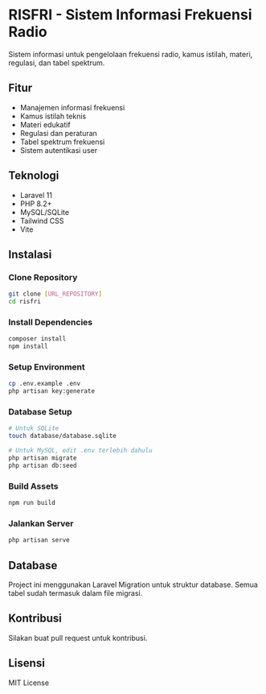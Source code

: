  # RISFRI - Sistem Informasi Frekuensi Radio

Sistem informasi untuk pengelolaan frekuensi radio, kamus istilah, materi, regulasi, dan tabel spektrum.

## Fitur
- Manajemen informasi frekuensi
- Kamus istilah teknis
- Materi edukatif
- Regulasi dan peraturan
- Tabel spektrum frekuensi
- Sistem autentikasi user

## Teknologi
- Laravel 11
- PHP 8.2+
- MySQL/SQLite
- Tailwind CSS
- Vite

## Instalasi

### Clone Repository
```bash
git clone [URL_REPOSITORY]
cd risfri
```

### Install Dependencies
```bash
composer install
npm install
```

### Setup Environment
```bash
cp .env.example .env
php artisan key:generate
```

### Database Setup
```bash
# Untuk SQLite
touch database/database.sqlite

# Untuk MySQL, edit .env terlebih dahulu
php artisan migrate
php artisan db:seed
```

### Build Assets
```bash
npm run build
```

### Jalankan Server
```bash
php artisan serve
```

## Database
Project ini menggunakan Laravel Migration untuk struktur database. Semua tabel sudah termasuk dalam file migrasi.

## Kontribusi
Silakan buat pull request untuk kontribusi.

## Lisensi
MIT License
